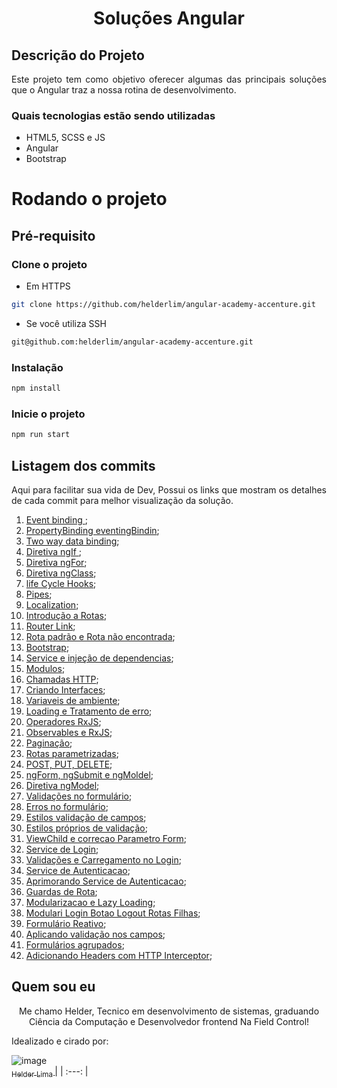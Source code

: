 <h1 align="center"> Soluções Angular </h1>

## Descrição do Projeto
<p align="justify"> Este projeto tem como objetivo oferecer algumas das principais soluções que o Angular traz a nossa rotina de desenvolvimento. </p>

### Quais tecnologias estão sendo utilizadas 
- HTML5, SCSS e JS 
- Angular 
- Bootstrap 

# Rodando o projeto 

## Pré-requisito

### Clone o projeto 
- Em HTTPS
```sh
git clone https://github.com/helderlim/angular-academy-accenture.git
```
- Se você utiliza SSH 
```sh
git@github.com:helderlim/angular-academy-accenture.git
```
### Instalação

```sh
npm install
```

### Inicie o projeto 

```sh
npm run start
```

## Listagem dos commits 
<p align="justify"> Aqui para facilitar sua vida de Dev, Possui os links que mostram os detalhes de cada commit para melhor visualização da solução.  </p>

1. [Event binding ](https://github.com/helderlim/angular-academy-accenture/commit/7f02fbff1e678e7e335dbf92631c06ac3fe18268); 
1. [PropertyBinding eventingBindin](https://github.com/helderlim/angular-academy-accenture/commit/35f91e2130fd5f3404ea94dc179155e389c30a81); 
1. [Two way data binding](https://github.com/helderlim/angular-academy-accenture/commit/b470b069cfb7d4c0c245f33b663bd250f17b8ee2); 
1. [Diretiva ngIf ](https://github.com/helderlim/angular-academy-accenture/commit/9cd1e55c74be901224529ab7ffa5458a179a3fc8); 
1. [Diretiva ngFor](https://github.com/helderlim/angular-academy-accenture/commit/848d75aefd923cb421767011f1dca18743a4a465); 
1. [Diretiva ngClass](https://github.com/helderlim/angular-academy-accenture/commit/4f312dbb91da462f458d5fe1d7d4f4815e5baee1); 
1. [life Cycle Hooks](https://github.com/helderlim/angular-academy-accenture/commit/1305e3b27d365fea8a3707e309ac6df75a41f296); 
1. [Pipes](https://github.com/helderlim/angular-academy-accenture/commit/4b9dbc10047a521cd9a62167e743fa715c0a2205); 
1. [Localization](https://github.com/helderlim/angular-academy-accenture/commit/5c2519bb4315543e1f53c31d4bd162648e8c9774); 
1. [Introdução a Rotas](https://github.com/helderlim/angular-academy-accenture/commit/ea1455c50dd9de852758ae478e0fd67c64f4a861); 
1. [Router Link](https://github.com/helderlim/angular-academy-accenture/commit/b494e2c434e9eb7f55239fa1d7ff818e6c0eee79);
1. [Rota padrão e Rota não encontrada](https://github.com/helderlim/angular-academy-accenture/commit/e8d3b4bc4996af144f73c880667634468eced567); 
1. [Bootstrap](https://github.com/helderlim/angular-academy-accenture/commit/0495b425a4e7b892b54212d4ef4349b924ca69b6); 
1. [Service e injeção de dependencias](https://github.com/helderlim/angular-academy-accenture/commit/00df0604929a713ff6d4989454e99a3f009b0180); 
1. [Modulos](https://github.com/helderlim/angular-academy-accenture/commit/65afc97b89c0aa4b68e0d7cd088c1b2a21f217db); 
1. [Chamadas HTTP](https://github.com/helderlim/angular-academy-accenture/commit/9b8635be8bcf323475b7b9268ed32a7eacb33c09); 
1. [Criando Interfaces](https://github.com/helderlim/angular-academy-accenture/commit/ffe89d5ee7cb688e1ebef71a9267424376da9e6c); 
1. [Variaveis de ambiente](https://github.com/helderlim/angular-academy-accenture/commit/9f1beb4fd80e4fb8b1e41c84c635558aa5191aab); 
1. [Loading e Tratamento de erro](https://github.com/helderlim/angular-academy-accenture/commit/614a949600a6cc307ab816a3d47b3efc633151f8); 
1. [Operadores RxJS](https://github.com/helderlim/angular-academy-accenture/commit/ca29309d6c708019d245fed81b3415276ee0a08d); 
1. [Observables e RxJS](https://github.com/helderlim/angular-academy-accenture/commit/ea303ada27e049fa939adc6a6cad20cf6f22dedb); 
1. [Paginação](https://github.com/helderlim/angular-academy-accenture/commit/9a84a832a38142fb4ec856ef7dcd7c27d1c1c5ca); 
1. [Rotas parametrizadas](https://github.com/helderlim/angular-academy-accenture/commit/517ad8b1cd866cef37155b551bbd7b8a7c41a524); 
1. [POST, PUT, DELETE](https://github.com/helderlim/angular-academy-accenture/commit/517ad8b1cd866cef37155b551bbd7b8a7c41a524); 
1. [ngForm, ngSubmit e ngMoldel](https://github.com/helderlim/angular-academy-accenture/commit/7887f97e45f6fac5f09d180cfcbb4d354ae30c86); 
1. [Diretiva ngModel](https://github.com/helderlim/angular-academy-accenture/commit/95e8c8d130498a5bae579da2e09adef6bc6e0ac1); 
1. [Validações no formulário](https://github.com/helderlim/angular-academy-accenture/commit/7801684d93818c262bf4d712f136d179cca8b8b7); 
1. [Erros no formulário](https://github.com/helderlim/angular-academy-accenture/commit/ec265c47ce13272f1bfa13e3153e3ed59ba1f07b); 
1. [Estilos validação de campos](https://github.com/helderlim/angular-academy-accenture/commit/0f2c1c78cb481aae5ba9e4a8d97f2ee7252b7332); 
1. [Estilos próprios de validação](https://github.com/helderlim/angular-academy-accenture/commit/75f2a9b6d2fb09030cb7c61e86cbcc9e6968122a); 
1. [ViewChild e correcao Parametro Form](https://github.com/helderlim/angular-academy-accenture/commit/938c84a317243188856fc1562bae9e551d75334d); 
1. [Service de Login](https://github.com/helderlim/angular-academy-accenture/commit/c7ad3c2aa90ceded3a7e8d859133ce0006435c7e); 
1. [Validações e Carregamento no Login](https://github.com/helderlim/angular-academy-accenture/commit/5d0c36bf98bb98736f28fc1300ccd2e438fa06ad); 
1. [Service de Autenticacao](https://github.com/helderlim/angular-academy-accenture/commit/0656b831aef116236d5088aec260265775b87129); 
1. [Aprimorando Service de Autenticacao](https://github.com/helderlim/angular-academy-accenture/commit/9567762ac7b37fc6abe2fdb5be211037e3a18a72); 
1. [Guardas de Rota](https://github.com/helderlim/angular-academy-accenture/commit/f379f8e68acc4aa8b7c05bdf63ba222e53e5a94e); 
1. [Modularizacao e Lazy Loading](https://github.com/helderlim/angular-academy-accenture/commit/a12855ff2e964bc152311273625572d9104ffec1); 
1. [Modulari Login Botao Logout Rotas Filhas](https://github.com/helderlim/angular-academy-accenture/commit/8d35ef4f2d3d8ad9edc5ab7b689f211fbef6206f); 
1. [Formulário Reativo](https://github.com/helderlim/angular-academy-accenture/commit/cf6f135644adbf772b0bc935e7a3cf8bec249f2f); 
1. [Aplicando validação nos campos](https://github.com/helderlim/angular-academy-accenture/commit/5ed0cabbba431dc0877f6fcb5d294c84e2c3f207); 
1. [Formulários agrupados](https://github.com/helderlim/angular-academy-accenture/commit/9905bcc0d27119c03422353e146241b6c511d2df); 
1. [Adicionando Headers com HTTP Interceptor](https://github.com/helderlim/angular-academy-accenture/commit/a658c54662537fb104cfbe291f9ff2bb3def1cee); 

## Quem sou eu
<p align="center"> Me chamo Helder, Tecnico em desenvolvimento de sistemas, graduando Ciência da Computação e Desenvolvedor frontend Na Field Control!  </p>

<p align="justify"> Idealizado e cirado por:   </p>

![image](https://user-images.githubusercontent.com/54562655/147564323-5bbfef81-95e3-4ae7-8762-8a9893683dec.png)
[<br> <sub> Helder Lima </sub>](https://github.com/helderlim) |
| :---: |  

